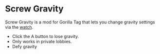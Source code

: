 # Screw Gravity
Screw Gravity is a mod for Gorilla Tag that lets you change gravity settings via the [watch](https://github.com/RedBrumbler/MonkeComputer).
- Click the A button to lose gravity.
- Only works in private lobbies.
- Defy gravity
